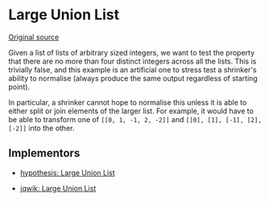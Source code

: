 # Large Union List

[Original source](https://github.com/HypothesisWorks/hypothesis/blob/master/hypothesis-python/tests/quality/test_shrink_quality.py)

Given a list of lists of arbitrary sized integers, we want to test the property that there are no more than four distinct integers across all the lists.
This is trivially false, and this example is an artificial one to stress test a shrinker's ability to normalise (always produce the same output regardless of starting point).

In particular, a shrinker cannot hope to normalise this unless it is able to either split or join elements of the larger list. For example, it would have to be able to transform one of ``[[0, 1, -1, 2, -2]]`` and ``[[0], [1], [-1], [2], [-2]]`` into the other.

## Implementors

- [hypothesis: Large Union List](/pbt-libraries/hypothesis/challenges/large_union_list.py)

- [jqwik: Large Union List](/pbt-libraries/jqwik/src/test/java/challenges/largeunionlist/LargeUnionListProperties.java)
